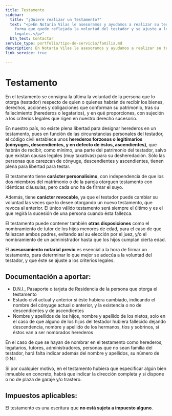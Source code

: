 ```yaml
---
title: Testamento
sidebar:
  title: "¿Quiere realizar un Testamento?"
  text: "<p>En Notaría Vilas le asesoramos y ayudamos a realizar su testamento de
    forma que quede reflejada la voluntad del testador y se ajuste a los requisitos
    legales.</p>"
  btn_text: Contactar
service_type: portfolio/tipo-de-servicio/familia.md
description: En Notaría Vilas le asesoramos y ayudamos a realizar su testamento de forma que quede reflejada la voluntad del testador y se ajuste a los requisitos legales.
link_service: true

---
```

# **Testamento**

En el testamento se consigna la última la voluntad de la persona que lo otorga (testador) respecto de quien o quienes habrán de recibir los bienes, derechos, acciones y obligaciones que conforman su patrimonio, tras su fallecimiento (herederos o legatarios), y en qué proporciones, con sujeción a los criterios legales que rigen en nuestro derecho sucesorio.

En nuestro país, no existe plena libertad para designar herederos en un testamento, pues en función de las circunstancias personales del testador, el código civil establece unos **herederos forzosos o legitimarios (cónyuges, descendientes, y en defecto de éstos, ascendientes)**, que habrán de recibir, como mínimo, una parte del patrimonio del testador, salvo que existan causas legales (muy taxativas) para su desheredación. Sólo las personas que carezcan de cónyuge, descendientes y ascendientes, tienen plena para libertad para testar.

El testamento tiene **carácter personalísimo**, con independencia de que los dos miembros del matrimonio o de la pareja otorguen testamento con idénticas cláusulas, pero cada uno ha de firmar el suyo.

Además, tiene **carácter revocable**, ya que el testador puede cambiar su voluntad las veces que lo desee otorgando un nuevo testamento, que revoca al anterior. El único válido testamento será siempre el último y es el que regirá la sucesión de una persona cuando ésta fallezca.

El testamento puede contener también **otras disposiciones** como el nombramiento de tutor de los hijos menores de edad, para el caso de que fallezcan ambos padres, evitando así su elección por el juez, y/o el nombramiento de un administrador hasta que los hijos cumplan cierta edad.

El **asesoramiento notarial previo** es esencial a la hora de firmar un testamento, para determinar lo que mejor se adecúa a la voluntad del testador, y que éste se ajuste a los criterios legales.

## **Documentación a aportar**:

* D.N.I., Pasaporte o tarjeta de Residencia de la persona que otorga el testamento
* Estado civil actual y anterior si éste hubiera cambiado, indicando el nombre del cónyuge actual o anterior, y la existencia o no de descendientes y de ascendientes
* Nombre y apellidos de los hijos, nombre y apellido de los nietos, solo en el caso de que alguno de los hijos del testador hubiera fallecido dejando descendencia, nombre y apellido de los hermanos, tíos y sobrinos, si éstos van a ser nombrados herederos

En el caso de que se hayan de nombrar en el testamento como herederos, legatarios, tutores, administradores, personas que no sean familia del testador, hará falta indicar además del nombre y apellidos, su número de D.N.I.

Si por cualquier motivo, en el testamento hubiera que especificar algún bien inmueble en concreto, habrá que indicar la dirección completa y si dispone o no de plaza de garaje y/o trastero.

## **Impuestos aplicables**:

El testamento es una escritura que **no está sujeta a impuesto alguno**.